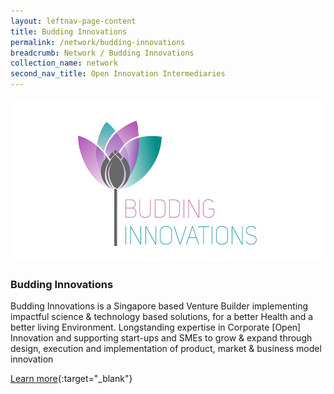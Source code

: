 ```yaml
---
layout: leftnav-page-content
title: Budding Innovations
permalink: /network/budding-innovations
breadcrumb: Network / Budding Innovations
collection_name: network
second_nav_title: Open Innovation Intermediaries
---
```


<a href="https://www.budinno.com">
<img src="/images/BI Logo.png" alt="1" style="width:569px;height:262px">
</a>

<h3>Budding Innovations</h3> 
Budding Innovations is a Singapore based Venture Builder implementing impactful science & technology based solutions, for a better Health and a better living Environment. Longstanding expertise in Corporate [Open] Innovation and supporting start-ups and SMEs to grow & expand through design, execution and implementation of product, market & business model innovation

[Learn more](https://www.budinno.com){:target="_blank"}
